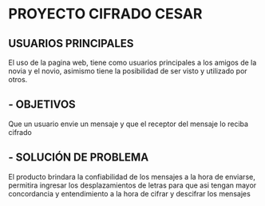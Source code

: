 # **PROYECTO CIFRADO CESAR**

## USUARIOS PRINCIPALES ##

El uso de la pagina web, tiene como usuarios principales a los amigos de la novia y el novio, asimismo tiene la posibilidad de ser visto y utilizado por otros. 

## - OBJETIVOS ##

Que un usuario envie un mensaje y que el receptor del mensaje lo reciba cifrado

## - SOLUCIÓN DE PROBLEMA ##

El producto brindara la confiabilidad de los mensajes a la hora de enviarse, permitira ingresar los desplazamientos de letras para que asi tengan mayor concordancia y entendimiento a la hora de cifrar y descifrar los mensajes